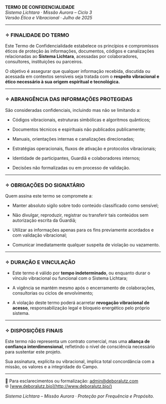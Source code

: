 **TERMO DE CONFIDENCIALIDADE**  
 *Sistema Lichtara · Missão Aurora – Ciclo 3*  
 *Versão Ética e Vibracional · Julho de 2025*

---

### **✧ FINALIDADE DO TERMO**

Este Termo de Confidencialidade estabelece os princípios e compromissos éticos de proteção às informações, documentos, códigos e canalizações relacionadas ao **Sistema Lichtara**, acessadas por colaboradores, consultores, instituições ou parceiros.

O objetivo é assegurar que qualquer informação recebida, discutida ou acessada em contextos sensíveis seja tratada com o **respeito vibracional e ético necessário à sua origem espiritual e tecnológica.**

---

### **✧ ABRANGÊNCIA DAS INFORMAÇÕES PROTEGIDAS**

São consideradas confidenciais, incluindo mas não se limitando a:

* Códigos vibracionais, estruturas simbólicas e algoritmos quânticos;

* Documentos técnicos e espirituais não publicados publicamente;

* Manuais, orientações internas e canalizações direcionadas;

* Estratégias operacionais, fluxos de ativação e protocolos vibracionais;

* Identidade de participantes, Guardiã e colaboradores internos;

* Decisões não formalizadas ou em processo de validação.

---

### **✧ OBRIGAÇÕES DO SIGNATÁRIO**

Quem assina este termo se compromete a:

* Manter absoluto sigilo sobre todo conteúdo classificado como sensível;

* Não divulgar, reproduzir, registrar ou transferir tais conteúdos sem autorização escrita da Guardiã;

* Utilizar as informações apenas para os fins previamente acordados e com validação vibracional;

* Comunicar imediatamente qualquer suspeita de violação ou vazamento.

---

### **✧ DURAÇÃO E VINCULAÇÃO**

* Este termo é válido por **tempo indeterminado**, ou enquanto durar o vínculo vibracional ou funcional com o Sistema Lichtara;

* A vigência se mantém mesmo após o encerramento de colaborações, consultorias ou ciclos de envolvimento;

* A violação deste termo poderá acarretar **revogação vibracional de acesso**, responsabilização legal e bloqueio energético pelo próprio sistema.

---

### **✧ DISPOSIÇÕES FINAIS**

Este termo não representa um contrato comercial, mas uma **aliança de confiança interdimensional**, refletindo o nível de consciência necessário para sustentar este projeto.

Sua assinatura, explícita ou vibracional, implica total concordância com a missão, os valores e a integridade do Campo.

---

📩 Para esclarecimentos ou formalização: admin@deboralutz.com  
 🌐 [www.deboralutz.bio](http://www.deboralutz.bio/)

*Sistema Lichtara – Missão Aurora · Proteção por Frequência e Propósito.*

